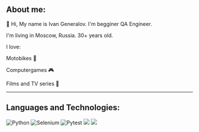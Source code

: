 ## About me: 
👋 Hi, My name is Ivan Generalov. I'm begginer QA Engineer.

I'm living in Moscow, Russia. 30+ years old.</h>

I love: 

Motobikes 🛵

Computergames 🎮

Films and TV series 🎥
<hr>  

## Languages ​​and Technologies:
<image src="https://camo.githubusercontent.com/eb3aa614026b471ad755f10a937a8e2a305c5e8ba2007e9c486d8e61513ec97b/68747470733a2f2f696d672e736869656c64732e696f2f62616467652f507974686f6e2d3039303930393f7374796c653d666f722d7468652d6261646765266c6f676f3d707974686f6e266c6f676f436f6c6f723d333737364142" alt="Python"> <image src="https://camo.githubusercontent.com/68ce43dc1929bd78ac16ed28430cc2e2165a1ac81b21607bd1df12e490891f06/68747470733a2f2f696d672e736869656c64732e696f2f62616467652f73656c656e69756d2d3039303930393f7374796c653d666f722d7468652d6261646765266c6f676f3d73656c656e69756d266c6f676f436f6c6f723d343342303241" alt="Selenium">
<image src="https://camo.githubusercontent.com/19d46dd13d282ce32940f98856afd709e487437c4a8ddc1ef13cffe379588740/68747470733a2f2f696d672e736869656c64732e696f2f62616467652f7079746573742d3039303930393f7374796c653d666f722d7468652d6261646765266c6f676f3d707974657374266c6f676f436f6c6f723d333737364142" alt="Pytest"> <image src="https://camo.githubusercontent.com/81736ff61e66ed67ccac1d3138289c71167a9387d574342d3d65cf8bb049f2e7/68747470733a2f2f696d672e736869656c64732e696f2f62616467652f416c6c7572652d3039303930393f7374796c653d666f722d7468652d6261646765266c6f676f3d746573747261696c266c6f676f436f6c6f723d70696e6b">
<image src="https://camo.githubusercontent.com/d270b100792c89901571a60ac341ed4f3b4379a754cd7dfd9a51db5dd5044152/68747470733a2f2f696d672e736869656c64732e696f2f62616467652f4769746875622d3039303930393f7374796c653d666f722d7468652d6261646765266c6f676f3d676974687562266c6f676f436f6c6f723d386363346437">
<!---
Kitamo322/Kitamo322 is a ✨ special ✨ repository because its `README.md` (this file) appears on your GitHub profile.
You can click the Preview link to take a look at your changes.
--->
